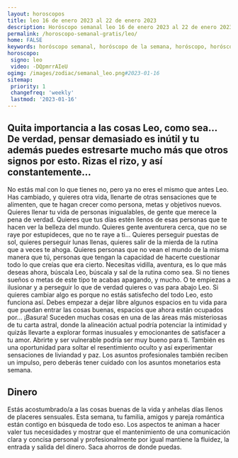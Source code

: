 ```yaml
---
layout: horoscopos
title: leo 16 de enero 2023 al 22 de enero 2023 
description: Horóscopo semanal leo 16 de enero 2023 al 22 de enero 2023. Quita importancia a las cosas Leo, como sea… De verdad, pensar demasiado es inútil y tu además puedes estresarte mucho más que otros signos por esto. Rizas el rizo, y así constantemente…
permalink: /horoscopo-semanal-gratis/leo/
home: FALSE
keywords: horóscopo semanal, horóscopo de la semana, horóscopo, horóscopo gratis,horóscopos, horóscopo esperanza gracia, horoscopos leo la semana, horóscopos gratis, Tarot, Astrologia, Zodíaco, leo, horoscopo gratis, semanal
horoscopo:
 signo: leo
 video: -DQpmrrAIeU
ogimg: /images/zodiac/semanal_leo.png#2023-01-16
sitemap:
 priority: 1
 changefreq: 'weekly'
 lastmod: '2023-01-16'
---
```




## Quita importancia a las cosas Leo, como sea… De verdad, pensar demasiado es inútil y tu además puedes estresarte mucho más que otros signos por esto. Rizas el rizo, y así constantemente…

No estás mal con lo que tienes no, pero ya no eres el mismo que antes Leo. Has cambiado, y quieres otra vida, llenarte de otras sensaciones que te alimenten, que te hagan crecer como persona, metas y objetivos nuevos. Quieres llenar tu vida de personas inigualables, de gente que merece la pena de verdad. Quieres que tus días estén llenos de esas personas que te hacen ver la belleza del mundo. Quieres gente aventurera cerca, que no se raye por estupideces, que no te raye a ti… Quieres perseguir puestas de sol, quieres perseguir lunas llenas, quieres salir de la mierda de la rutina que a veces te ahoga. Quieres personas que no vean el mundo de la misma manera que tú, personas que tengan la capacidad de hacerte cuestionar todo lo que creías que era cierto. Necesitas vidilla, aventura, es lo que más deseas ahora, búscala Leo, búscala y sal de la rutina como sea. Si no tienes sueños o metas de este tipo te acabas apagando, y mucho. O te empiezas a ilusionar y a perseguir lo que de verdad quieres o vas para abajo Leo. Si quieres cambiar algo es porque no estás satisfecho del todo Leo, esto funciona así. Debes empezar a dejar libre algunos espacios en tu vida para que puedan entrar las cosas buenas, espacios que ahora están ocupados por… ¡Basura!
Suceden muchas cosas en una de las áreas más misteriosas de tu carta astral, donde la alineación actual podría potenciar la intimidad y quizás llevarte a explorar formas inusuales y emocionantes de satisfacer a tu amor. Abrirte y ser vulnerable podría ser muy bueno para ti. También es una oportunidad para soltar el resentimiento oculto y así experimentar sensaciones de liviandad y paz. Los asuntos profesionales también reciben un impulso, pero deberás tener cuidado con los asuntos monetarios esta semana.

## Dinero

Estás acostumbrado/a a las cosas buenas de la vida y anhelas días llenos de placeres sensuales. Esta semana, tu familia, amigos y pareja romántica están contigo en búsqueda de todo eso. Los aspectos te animan a hacer valer tus necesidades y mostrar que el mantenimiento de una comunicación clara y concisa personal y profesionalmente por igual mantiene la fluidez, la entrada y salida del dinero. Saca ahorros de donde puedas.